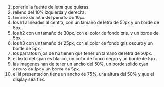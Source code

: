 1. ponerle la fuente de letra que quieras.
2. relleno del 10% izquierda y derecha.
3. tamaño de letra del parrafo de 18px.
4. los h1 alineados al centro, con un tamaño de letra de 50px y un borde de 5px.
5. los h2 con un tamaño de 30px, con el color de fondo gris, y un borde de 5px.
6. los h3 con un tamaño de 25px, con el color de fondo gris oscuro y un borde de 5px.
7. los párrafos hijos de h3 tienen que tener un tamaño de letra de 20px.
8. el texto del span es blanco, un color de fondo negro y un borde de 5px.
9. las imagenes han de tener un ancho del 50%, un borde solido cyan oscuro de 1px y un borde de 5px.
10. el id presentación tiene un ancho de 75%, una altura del 50% y que el display sea flex.

